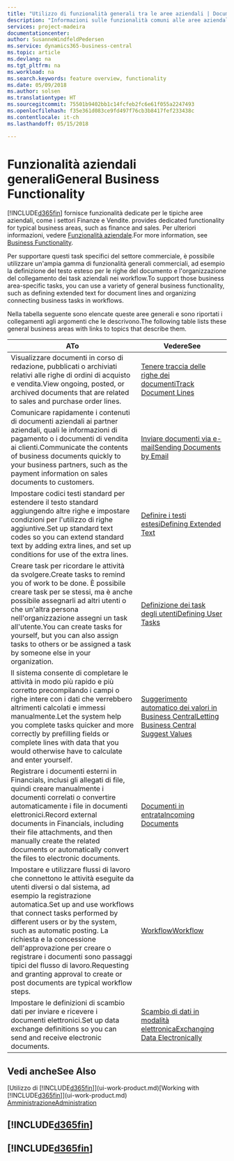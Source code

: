 ```yaml
---
title: "Utilizzo di funzionalità generali tra le aree aziendali | Documenti Microsoft"
description: "Informazioni sulle funzionalità comuni alle aree aziendali in Business Central."
services: project-madeira
documentationcenter: 
author: SusanneWindfeldPedersen
ms.service: dynamics365-business-central
ms.topic: article
ms.devlang: na
ms.tgt_pltfrm: na
ms.workload: na
ms.search.keywords: feature overview, functionality
ms.date: 05/09/2018
ms.author: solsen
ms.translationtype: HT
ms.sourcegitcommit: 75501b9402bb1c14fcfeb2fc6e61f055a2247493
ms.openlocfilehash: f35e361d083ce9fd497f76cb3b8417fef233438c
ms.contentlocale: it-ch
ms.lasthandoff: 05/15/2018

---
```

# <a name="general-business-functionality"></a><span data-ttu-id="5b486-103">Funzionalità aziendali generali</span><span class="sxs-lookup"><span data-stu-id="5b486-103">General Business Functionality</span></span>
[!INCLUDE[d365fin](includes/d365fin_md.md)]<span data-ttu-id="5b486-104"> fornisce funzionalità dedicate per le tipiche aree aziendali, come i settori Finanze e Vendite.</span><span class="sxs-lookup"><span data-stu-id="5b486-104"> provides dedicated functionality for typical business areas, such as finance and sales.</span></span> <span data-ttu-id="5b486-105">Per ulteriori informazioni, vedere [Funzionalità aziendale](across-business-functionality.md).</span><span class="sxs-lookup"><span data-stu-id="5b486-105">For more information, see [Business Functionality](across-business-functionality.md).</span></span>

<span data-ttu-id="5b486-106">Per supportare questi task specifici del settore commerciale, è possibile utilizzare un'ampia gamma di funzionalità generali commerciali, ad esempio la definizione del testo esteso per le righe del documento e l'organizzazione del collegamento dei task aziendali nei workflow.</span><span class="sxs-lookup"><span data-stu-id="5b486-106">To support those business area-specific tasks, you can use a variety of general business functionality, such as defining extended text for document lines and organizing connecting business tasks in workflows.</span></span>

<span data-ttu-id="5b486-107">Nella tabella seguente sono elencate queste aree generali e sono riportati i collegamenti agli argomenti che le descrivono.</span><span class="sxs-lookup"><span data-stu-id="5b486-107">The following table lists these general business areas with links to topics that describe them.</span></span>

| <span data-ttu-id="5b486-108">A</span><span class="sxs-lookup"><span data-stu-id="5b486-108">To</span></span> | <span data-ttu-id="5b486-109">Vedere</span><span class="sxs-lookup"><span data-stu-id="5b486-109">See</span></span> |
| --- | --- |
|<span data-ttu-id="5b486-110">Visualizzare documenti in corso di redazione, pubblicati o archiviati relativi alle righe di ordini di acquisto e vendita.</span><span class="sxs-lookup"><span data-stu-id="5b486-110">View ongoing, posted, or archived documents that are related to sales and purchase order lines.</span></span>|[<span data-ttu-id="5b486-111">Tenere traccia delle righe dei documenti</span><span class="sxs-lookup"><span data-stu-id="5b486-111">Track Document Lines</span></span>](across-how-to-track-document-lines.md)|
| <span data-ttu-id="5b486-112">Comunicare rapidamente i contenuti di documenti aziendali ai partner aziendali, quali le informazioni di pagamento o i documenti di vendita ai clienti.</span><span class="sxs-lookup"><span data-stu-id="5b486-112">Communicate the contents of business documents quickly to your business partners, such as the payment information on sales documents to customers.</span></span> |[<span data-ttu-id="5b486-113">Inviare documenti via e-mail</span><span class="sxs-lookup"><span data-stu-id="5b486-113">Sending Documents by Email</span></span>](ui-how-send-documents-email.md) |
| <span data-ttu-id="5b486-114">Impostare codici testi standard per estendere il testo standard aggiungendo altre righe e impostare condizioni per l'utilizzo di righe aggiuntive.</span><span class="sxs-lookup"><span data-stu-id="5b486-114">Set up standard text codes so you can extend standard text by adding extra lines, and set up conditions for use of the extra lines.</span></span> |[<span data-ttu-id="5b486-115">Definire i testi estesi</span><span class="sxs-lookup"><span data-stu-id="5b486-115">Defining Extended Text</span></span>](ui-how-define-ext-text.md) |
|<span data-ttu-id="5b486-116">Creare task per ricordare le attività da svolgere.</span><span class="sxs-lookup"><span data-stu-id="5b486-116">Create tasks to remind you of work to be done.</span></span> <span data-ttu-id="5b486-117">È possibile creare task per se stessi, ma è anche possibile assegnarli ad altri utenti o che un'altra persona nell'organizzazione assegni un task all'utente.</span><span class="sxs-lookup"><span data-stu-id="5b486-117">You can create tasks for yourself, but you can also assign tasks to others or be assigned a task by someone else in your organization.</span></span>|[<span data-ttu-id="5b486-118">Definizione dei task degli utenti</span><span class="sxs-lookup"><span data-stu-id="5b486-118">Defining User Tasks</span></span>](across-user-tasks.md)|
|<span data-ttu-id="5b486-119">Il sistema consente di completare le attività in modo più rapido e più corretto precompilando i campi o righe intere con i dati che verrebbero altrimenti calcolati e immessi manualmente.</span><span class="sxs-lookup"><span data-stu-id="5b486-119">Let the system help you complete tasks quicker and more correctly by prefilling fields or complete lines with data that you would otherwise have to calculate and enter yourself.</span></span>|[<span data-ttu-id="5b486-120">Suggerimento automatico dei valori in Business Central</span><span class="sxs-lookup"><span data-stu-id="5b486-120">Letting Business Central Suggest Values</span></span>](ui-let-system-suggest-values.md)|
|<span data-ttu-id="5b486-121">Registrare i documenti esterni in Financials, inclusi gli allegati di file, quindi creare manualmente i documenti correlati o convertire automaticamente i file in documenti elettronici.</span><span class="sxs-lookup"><span data-stu-id="5b486-121">Record external documents in Financials, including their file attachments, and then manually create the related documents or automatically convert the files to electronic documents.</span></span>|[<span data-ttu-id="5b486-122">Documenti in entrata</span><span class="sxs-lookup"><span data-stu-id="5b486-122">Incoming Documents</span></span>](across-income-documents.md)|
|<span data-ttu-id="5b486-123">Impostare e utilizzare flussi di lavoro che connettono le attività eseguite da utenti diversi o dal sistema, ad esempio la registrazione automatica.</span><span class="sxs-lookup"><span data-stu-id="5b486-123">Set up and use workflows that connect tasks performed by different users or by the system, such as automatic posting.</span></span> <span data-ttu-id="5b486-124">La richiesta e la concessione dell'approvazione per creare o registrare i documenti sono passaggi tipici del flusso di lavoro.</span><span class="sxs-lookup"><span data-stu-id="5b486-124">Requesting and granting approval to create or post documents are typical workflow steps.</span></span>|[<span data-ttu-id="5b486-125">Workflow</span><span class="sxs-lookup"><span data-stu-id="5b486-125">Workflow</span></span>](across-workflow.md)|
| <span data-ttu-id="5b486-126">Impostare le definizioni di scambio dati per inviare e ricevere i documenti elettronici.</span><span class="sxs-lookup"><span data-stu-id="5b486-126">Set up data exchange definitions so you can send and receive electronic documents.</span></span> |[<span data-ttu-id="5b486-127">Scambio di dati in modalità elettronica</span><span class="sxs-lookup"><span data-stu-id="5b486-127">Exchanging Data Electronically</span></span>](across-data-exchange.md) |

## <a name="see-also"></a><span data-ttu-id="5b486-128">Vedi anche</span><span class="sxs-lookup"><span data-stu-id="5b486-128">See Also</span></span>
<span data-ttu-id="5b486-129">[Utilizzo di [!INCLUDE[d365fin](includes/d365fin_md.md)]](ui-work-product.md)</span><span class="sxs-lookup"><span data-stu-id="5b486-129">[Working with [!INCLUDE[d365fin](includes/d365fin_md.md)]](ui-work-product.md)</span></span>  
[<span data-ttu-id="5b486-130">Amministrazione</span><span class="sxs-lookup"><span data-stu-id="5b486-130">Administration</span></span>](admin-setup-and-administration.md)

## [!INCLUDE[d365fin](includes/free_trial_md.md)]  
## [!INCLUDE[d365fin](includes/training_link_md.md)]

